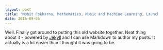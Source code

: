 ```yaml
---
layout: post
title: "Mohit Pokharna, Mathematics, Music and Machine Learning, Launches Site"
date: 2016-09-06
---
```


Well. Finally got around to putting this old website together. Neat thing about it - powered by [Jekyll](http://jekyllrb.com) and I can use Markdown to author my posts. It actually is a lot easier than I thought it was going to be.
